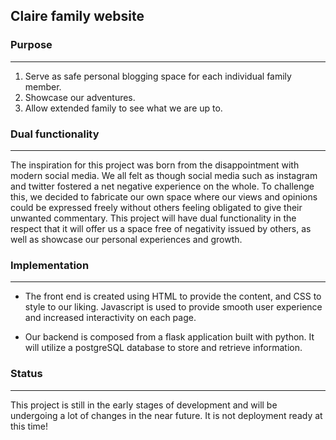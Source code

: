 ## Claire family website

### Purpose
---
1. Serve as safe personal blogging space for each individual family member.
2. Showcase our adventures.
3. Allow extended family to see what we are up to.

### Dual functionality
---
The inspiration for this project was born from the disappointment with modern social media. We all felt as though social media such as instagram and twitter fostered a net negative experience on the whole. To challenge this, we decided to fabricate our own space where our views and opinions could be expressed freely without others feeling obligated to give their unwanted commentary. This project will have dual functionality in the respect that it will offer us a space free of negativity issued by others, as well as showcase our personal experiences and growth.

### Implementation
---
* The front end is created using HTML to provide the content, and CSS to style to our liking. Javascript is used to provide smooth user experience and increased interactivity on each page.

* Our backend is composed from a flask application built with python. It will utilize a postgreSQL database to store and retrieve information.

### Status
---
This project is still in the early stages of development and will be undergoing a lot of changes in the near future. It is not deployment ready at this time!
